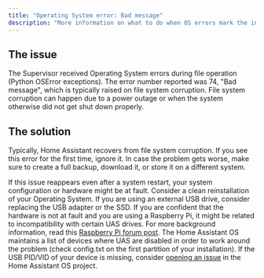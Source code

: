 ```yaml
---
title: "Operating System error: Bad message"
description: "More information on what to do when OS errors mark the installation as unhealthy."
---
```


## The issue

The Supervisor received Operating System errors during file operation (Python OSError exceptions). The error number reported was 74, "Bad message", which is typically raised on file system corruption. File system corruption can happen due to a power outage or when the system otherwise did not get shut down properly. 

## The solution

Typically, Home Assistant recovers from file system corruption. If you see this error for the first time, ignore it. In case the problem gets worse, make sure to create a full backup, download it, or store it on a different system.

If this issue reappears even after a system restart, your system configuration or hardware might be at fault. Consider a clean reinstallation of your Operating System. If you are using an external USB drive, consider replacing the USB adapter or the SSD. If you are confident that the hardware is not at fault and you are using a Raspberry Pi, it might be related to incompatibility with certain UAS drives. For more background information, read this [Raspberry Pi forum post][rpi-forum-uas]. The Home Assistant OS maintains a list of devices where UAS are disabled in order to work around the problem (check config.txt on the first partition of your installation). If the USB PID/VID of your device is missing, consider [opening an issue][haos-issue] in the Home Assistant OS project.

[rpi-forum-uas]: https://forums.raspberrypi.com/viewtopic.php?t=245931
[haos-issue]: https://github.com/home-assistant/operating-system/issues/new/choose
